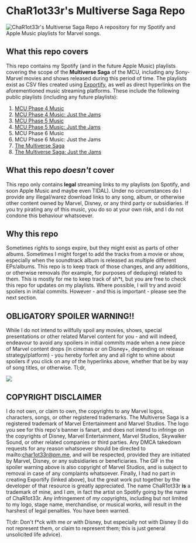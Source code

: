 # ChaR1ot33r's Multiverse Saga Repo
![ChaR1ot33r's Multiverse Saga Repo](https://cdn.discordapp.com/attachments/1015636098384396320/1194628463504670821/Now_Open.png?ex=65b10b74&is=659e9674&hm=8c7a9a6bd369ab101b00243d32ed96eecb82ccdd0062c342393963b69f2ad4b4&)
A repository for my Spotify and Apple Music playlists for Marvel songs.

## What this repo covers
This repo contains my Spotify (and in the future Apple Music) playlists covering the scope of the **Multiverse Saga** of the MCU, including any Sony-Marvel movies and shows released during this period of time. The playlists exist as CSV files created using [Exportify](https://watsonbox.github.io/exportify), as well as direct hyperlinks on the aforementioned music streaming platforms. These include the following public playlists (including any future playlists):
1. [MCU Phase 4 Music](https://open.spotify.com/playlist/4YQKaGCtKQOhhCTk00CVyL?si=d56d5b48f4ef48c2)
2. [MCU Phase 4 Music: Just the Jams](https://open.spotify.com/playlist/4GOqgDeZqCkUXdg1W0TQel?si=a65f1ac9b6eb4e89)
3. [MCU Phase 5 Music](https://open.spotify.com/playlist/58y628DpqVU5o6jcR8gC8O?si=4c1b86fa88d94e9e)
4. [MCU Phase 5 Music: Just the Jams](https://open.spotify.com/playlist/58y628DpqVU5o6jcR8gC8O?si=586c8917b8cd4c3b)
5. MCU Phase 6 Music
6. MCU Phase 6 Music: Just the Jams
7. [The Multiverse Saga](https://open.spotify.com/playlist/0ecWBVmVy3SRkrY5MsXiCL?si=dfe2c149cbab411e)
8. [The Multiverse Saga: Just the Jams](https://open.spotify.com/playlist/0ywOTbk0j8crK5nslmiCQq?si=a5b0a43841894d21)

## What this repo *doesn't* cover
This repo only contains **legal** streaming links to my playlists (on Spotify, and soon Apple Music and maybe even TIDAL). Under no circumstances do I provide any illegal/warez download links to any song, album, or otherwise other content owned by Marvel, Disney, or any third party or subsidiaries. If you try pirating any of this music, you do so at your own risk, and I do not condone this behaviour whatsoever.

## Why this repo
Sometimes rights to songs expire, but they might exist as parts of other albums. Sometimes I might forget to add the tracks from a movie or show, especially when the soundtrack album is released as multiple different EPs/albums. This repo is to keep track of those changes, and any additions, or otherwise removals (for example, for purposes of deduping) related to them. This is mostly for me to keep track of sh*t, but you are free to check this repo for updates on my playlists. Where possible, I will try and avoid spoilers in initial commits. However - and this is important - please see the next section.

## OBLIGATORY SPOILER WARNING!!
While I do not intend to willfully spoil any movies, shows, special presentations or other related Marvel content for you - and will indeed, endeavour to avoid any spoilers in initial commits made when a new piece of Marvel content drops (in cinemas or on Disney+, depending on release strategy/platform) - you hereby forfeit any and all right to whine about spoilers if you click on any of the hyperlinks above, whether that be by way of song titles, or otherwise. Tl;dr,

![](https://cdn.discordapp.com/attachments/1015636098384396320/1194626413744099419/tumblr_e31438ebfa2ae59724fe668b935056a1_d3af44f9_5401-ezgif.com-resize.gif?ex=65b1098c&is=659e948c&hm=0de33620714da1056ede433176b8fb6b94349011aec6ddf74ca5b1d8994d6c58&)

## COPYRIGHT DISCLAIMER
I do not own, or claim to own, the copyrights to any Marvel logos, characters, songs, or other registered trademarks. The Multiverse Saga is a registered trademark of Marvel Entertainment and Marvel Studios. The logo you see for this repo's banner is fanart, and does not intend to infringe on the copyrights of Disney, Marvel Entertainment, Marvel Studios, Skywalker Sound, or other related companies or third parties. Any DMCA takedown requests for any reason whatsoever should be directed to mailto:char1ot33r@pm.me, and will be respected, provided they are initiated by Marvel, Disney, or any subsidiaries or beneficiaries. The GIF in the spoiler warning above is also copyright of Marvel Studios, and is subject to removal in case of any complaints whatsoever. Finally, I had no part in creating Exportify (linked above), but the great work put together by the developer of that resource is greatly appreciated. The name ChaR1ot33r **is** a trademark of mine, and I *am*, in fact the artist on Spotify going by the name of ChaR1ot33r. Any infringement of *my* copyrights, including but not limited to my logo, stage name, merchandise, or musical works, will result in the harshest of legal penalties. You have been warned.

Tl;dr: Don't f*ck with me *or* with Disney, but especially not with Disney (I do not represent them, or claim to represent them; this is just general unsolicited life advice).


